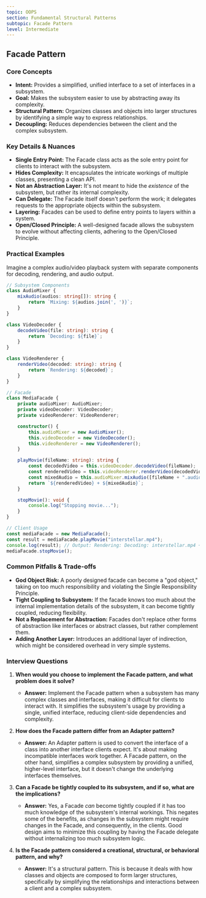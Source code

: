 ```yaml
---
topic: OOPS
section: Fundamental Structural Patterns
subtopic: Facade Pattern
level: Intermediate
---
```


## Facade Pattern
### Core Concepts

*   **Intent:** Provides a simplified, unified interface to a set of interfaces in a subsystem.
*   **Goal:** Makes the subsystem easier to use by abstracting away its complexity.
*   **Structural Pattern:** Organizes classes and objects into larger structures by identifying a simple way to express relationships.
*   **Decoupling:** Reduces dependencies between the client and the complex subsystem.

### Key Details & Nuances

*   **Single Entry Point:** The Facade class acts as the sole entry point for clients to interact with the subsystem.
*   **Hides Complexity:** It encapsulates the intricate workings of multiple classes, presenting a clean API.
*   **Not an Abstraction Layer:** It's not meant to hide the *existence* of the subsystem, but rather its internal complexity.
*   **Can Delegate:** The Facade itself doesn't perform the work; it delegates requests to the appropriate objects within the subsystem.
*   **Layering:** Facades can be used to define entry points to layers within a system.
*   **Open/Closed Principle:** A well-designed facade allows the subsystem to evolve without affecting clients, adhering to the Open/Closed Principle.

### Practical Examples

Imagine a complex audio/video playback system with separate components for decoding, rendering, and audio output.

```typescript
// Subsystem Components
class AudioMixer {
    mixAudio(audios: string[]): string {
        return `Mixing: ${audios.join(', ')}`;
    }
}

class VideoDecoder {
    decodeVideo(file: string): string {
        return `Decoding: ${file}`;
    }
}

class VideoRenderer {
    renderVideo(decoded: string): string {
        return `Rendering: ${decoded}`;
    }
}

// Facade
class MediaFacade {
    private audioMixer: AudioMixer;
    private videoDecoder: VideoDecoder;
    private videoRenderer: VideoRenderer;

    constructor() {
        this.audioMixer = new AudioMixer();
        this.videoDecoder = new VideoDecoder();
        this.videoRenderer = new VideoRenderer();
    }

    playMovie(fileName: string): string {
        const decodedVideo = this.videoDecoder.decodeVideo(fileName);
        const renderedVideo = this.videoRenderer.renderVideo(decodedVideo);
        const mixedAudio = this.audioMixer.mixAudio([fileName + ".audio"]);
        return `${renderedVideo} + ${mixedAudio}`;
    }

    stopMovie(): void {
        console.log("Stopping movie...");
    }
}

// Client Usage
const mediaFacade = new MediaFacade();
const result = mediaFacade.playMovie("interstellar.mp4");
console.log(result); // Output: Rendering: Decoding: interstellar.mp4 + Mixing: interstellar.mp4.audio
mediaFacade.stopMovie();
```

### Common Pitfalls & Trade-offs

*   **God Object Risk:** A poorly designed facade can become a "god object," taking on too much responsibility and violating the Single Responsibility Principle.
*   **Tight Coupling to Subsystem:** If the facade knows too much about the internal implementation details of the subsystem, it can become tightly coupled, reducing flexibility.
*   **Not a Replacement for Abstraction:** Facades don't replace other forms of abstraction like interfaces or abstract classes, but rather complement them.
*   **Adding Another Layer:** Introduces an additional layer of indirection, which might be considered overhead in very simple systems.

### Interview Questions

1.  **When would you choose to implement the Facade pattern, and what problem does it solve?**
    *   **Answer:** Implement the Facade pattern when a subsystem has many complex classes and interfaces, making it difficult for clients to interact with. It simplifies the subsystem's usage by providing a single, unified interface, reducing client-side dependencies and complexity.

2.  **How does the Facade pattern differ from an Adapter pattern?**
    *   **Answer:** An Adapter pattern is used to convert the interface of a class into another interface clients expect. It's about making incompatible interfaces work together. A Facade pattern, on the other hand, simplifies a complex subsystem by providing a unified, higher-level interface, but it doesn't change the underlying interfaces themselves.

3.  **Can a Facade be tightly coupled to its subsystem, and if so, what are the implications?**
    *   **Answer:** Yes, a Facade *can* become tightly coupled if it has too much knowledge of the subsystem's internal workings. This negates some of the benefits, as changes in the subsystem might require changes in the Facade, and consequently, in the clients. Good design aims to minimize this coupling by having the Facade delegate without internalizing too much subsystem logic.

4.  **Is the Facade pattern considered a creational, structural, or behavioral pattern, and why?**
    *   **Answer:** It's a structural pattern. This is because it deals with how classes and objects are composed to form larger structures, specifically by simplifying the relationships and interactions between a client and a complex subsystem.